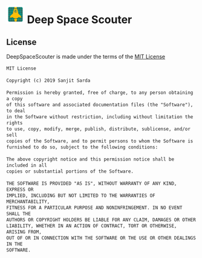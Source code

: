 #  ![](https://github.com/Sanjit1/DeepSpace/blob/master/app/src/main/res/mipmap-mdpi/ic_launcher.png "Scouter") Deep Space Scouter





## License
DeepSpaceScouter is made under the terms of the [MIT License](https://opensource.org/licenses/MIT)
```
MIT License

Copyright (c) 2019 Sanjit Sarda

Permission is hereby granted, free of charge, to any person obtaining a copy
of this software and associated documentation files (the "Software"), to deal
in the Software without restriction, including without limitation the rights
to use, copy, modify, merge, publish, distribute, sublicense, and/or sell
copies of the Software, and to permit persons to whom the Software is
furnished to do so, subject to the following conditions:

The above copyright notice and this permission notice shall be included in all
copies or substantial portions of the Software.

THE SOFTWARE IS PROVIDED "AS IS", WITHOUT WARRANTY OF ANY KIND, EXPRESS OR
IMPLIED, INCLUDING BUT NOT LIMITED TO THE WARRANTIES OF MERCHANTABILITY,
FITNESS FOR A PARTICULAR PURPOSE AND NONINFRINGEMENT. IN NO EVENT SHALL THE
AUTHORS OR COPYRIGHT HOLDERS BE LIABLE FOR ANY CLAIM, DAMAGES OR OTHER
LIABILITY, WHETHER IN AN ACTION OF CONTRACT, TORT OR OTHERWISE, ARISING FROM,
OUT OF OR IN CONNECTION WITH THE SOFTWARE OR THE USE OR OTHER DEALINGS IN THE
SOFTWARE.
```
